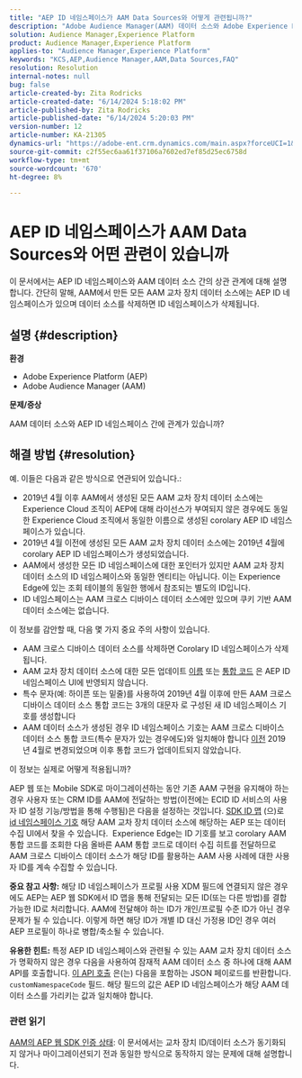 ```yaml
---
title: "AEP ID 네임스페이스가 AAM Data Sources와 어떻게 관련됩니까?"
description: "Adobe Audience Manager(AAM) 데이터 소스와 Adobe Experience Platform(AEP) ID 네임스페이스 간의 관계에 대해 알아봅니다."
solution: Audience Manager,Experience Platform
product: Audience Manager,Experience Platform
applies-to: "Audience Manager,Experience Platform"
keywords: "KCS,AEP,Audience Manager,AAM,Data Sources,FAQ"
resolution: Resolution
internal-notes: null
bug: false
article-created-by: Zita Rodricks
article-created-date: "6/14/2024 5:18:02 PM"
article-published-by: Zita Rodricks
article-published-date: "6/14/2024 5:20:03 PM"
version-number: 12
article-number: KA-21305
dynamics-url: "https://adobe-ent.crm.dynamics.com/main.aspx?forceUCI=1&pagetype=entityrecord&etn=knowledgearticle&id=0c17bd0c-722a-ef11-840a-002248084fbb"
source-git-commit: c2f55ec6aa61f37106a7602ed7ef85d25ec6758d
workflow-type: tm+mt
source-wordcount: '670'
ht-degree: 8%

---
```


# AEP ID 네임스페이스가 AAM Data Sources와 어떤 관련이 있습니까


이 문서에서는 AEP ID 네임스페이스와 AAM 데이터 소스 간의 상관 관계에 대해 설명합니다. 간단히 말해, AAM에서 만든 모든 AAM 교차 장치 데이터 소스에는 AEP ID 네임스페이스가 있으며 데이터 소스를 삭제하면 ID 네임스페이스가 삭제됩니다.

## 설명 {#description}


<b>환경</b>

- Adobe Experience Platform (AEP)
- Adobe Audience Manager (AAM)


<b>문제/증상</b>

AAM 데이터 소스와 AEP ID 네임스페이스 간에 관계가 있습니까?


## 해결 방법 {#resolution}


예. 이들은 다음과 같은 방식으로 연관되어 있습니다.:

- 2019년 4월 이후 AAM에서 생성된 모든 AAM 교차 장치 데이터 소스에는 Experience Cloud 조직이 AEP에 대해 라이선스가 부여되지 않은 경우에도 동일한 Experience Cloud 조직에서 동일한 이름으로 생성된 corolary AEP ID 네임스페이스가 있습니다.
- 2019년 4월 이전에 생성된 모든 AAM 교차 장치 데이터 소스에는 2019년 4월에 corolary AEP ID 네임스페이스가 생성되었습니다.
- AAM에서 생성한 모든 ID 네임스페이스에 대한 포인터가 있지만 AAM 교차 장치 데이터 소스의 ID 네임스페이스와 동일한 엔티티는 아닙니다. 이는 Experience Edge에 있는 조회 테이블의 동일한 행에서 참조되는 별도의 ID입니다.
- ID 네임스페이스는 AAM 크로스 디바이스 데이터 소스에만 있으며 쿠키 기반 AAM 데이터 소스에는 없습니다.


이 정보를 감안할 때, 다음 몇 가지 중요 주의 사항이 있습니다.

- AAM 크로스 디바이스 데이터 소스를 삭제하면 Corolary ID 네임스페이스가 삭제됩니다.
- AAM 교차 장치 데이터 소스에 대한 모든 업데이트 <u>이름</u> 또는 <u>통합 코드</u> 은 AEP ID 네임스페이스 UI에 반영되지 않습니다.
- 특수 문자(예: 하이픈 또는 밑줄)를 사용하여 2019년 4월 이후에 만든 AAM 크로스 디바이스 데이터 소스 통합 코드는 3개의 대문자 로 구성된 새 ID 네임스페이스 기호를 생성합니다
- AAM 데이터 소스가 생성된 경우 ID 네임스페이스 기호는 AAM 크로스 디바이스 데이터 소스 통합 코드(특수 문자가 있는 경우에도)와 일치해야 합니다 <u>이전</u> 2019년 4월로 변경되었으며 이후 통합 코드가 업데이트되지 않았습니다.


이 정보는 실제로 어떻게 적용됩니까?

AEP 웹 또는 Mobile SDK로 마이그레이션하는 동안 기존 AAM 구현을 유지해야 하는 경우 사용자 또는 CRM ID를 AAM에 전달하는 방법(이전에는 ECID ID 서비스의 사용자 ID 설정 기능/방법을 통해 수행됨)은 다음을 설정하는 것입니다. [SDK ID 맵](https://experienceleague.adobe.com/docs/experience-platform/edge/identity/overview.html?lang=en) (으)로 <u>id 네임스페이스 기호</u> 해당 AAM 교차 장치 데이터 소스에 해당하는 AEP 또는 데이터 수집 UI에서 찾을 수 있습니다.  Experience Edge는 ID 기호를 보고 corolary AAM 통합 코드를 조회한 다음 올바른 AAM 통합 코드로 데이터 수집 히트를 전달하므로 AAM 크로스 디바이스 데이터 소스가 해당 ID를 활용하는 AAM 사용 사례에 대한 사용자 ID를 계속 수집할 수 있습니다.

<b>중요 참고 사항:</b> 해당 ID 네임스페이스가 프로필 사용 XDM 필드에 연결되지 않은 경우에도 AEP는 AEP 웹 SDK에서 ID 맵을 통해 전달되는 모든 ID(또는 다른 방법)를 결합 가능한 ID로 처리합니다. AAM에 전달해야 하는 ID가 개인/프로필 수준 ID가 아닌 경우 문제가 될 수 있습니다. 이렇게 하면 해당 ID가 개별 ID 대신 가정용 ID인 경우 여러 AEP 프로필이 하나로 병합/축소될 수 있습니다.

<b>유용한 힌트:</b> 특정 AEP ID 네임스페이스와 관련될 수 있는 AAM 교차 장치 데이터 소스가 명확하지 않은 경우 다음을 사용하여 잠재적 AAM 데이터 소스 중 하나에 대해 AAM API를 호출합니다. [이 API 호출](https://bank.demdex.com/portal/api/v1/openapi.yaml) 은(는) 다음을 포함하는 JSON 페이로드를 반환합니다. `customNamespaceCode` 필드. 해당 필드의 값은 AEP ID 네임스페이스가 해당 AAM 데이터 소스를 가리키는 값과 일치해야 합니다.

### 관련 읽기

[AAM의 AEP 웹 SDK 인증 상태](https://experienceleague.adobe.com/en/docs/experience-cloud-kcs/kbarticles/ka-21833): 이 문서에서는 교차 장치 ID/데이터 소스가 동기화되지 않거나 마이그레이션되기 전과 동일한 방식으로 동작하지 않는 문제에 대해 설명합니다.


